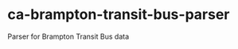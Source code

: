 ca-brampton-transit-bus-parser
==============================

Parser for Brampton Transit Bus data
